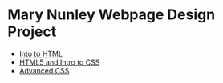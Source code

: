 # Mary Nunley Webpage Design Project
<ul>
<li> <a href="intro_to_html/index.html" target="blank" >Into to HTML<a>
<li> <a href="HTML5_intro_to_css/index.html" target="blank" >HTML5 and Intro to CSS</a></li>
<li> <a href="adv css/index.html" target="blank" >Advanced CSS</a></li>